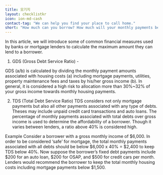 ```yaml
---
title: 모기지
layout: checklistkr
icon: ion-md-cash
contact-tag: "We can help you find your place to call home."
short: "How much can you borrow? How much will your monthly payments be?"
---
```


In this article, we will introduce some of common financial measures used by banks or mortgage lenders to calculate the maximum amount they can lend to a borrower.

1. GDS (Gross Debt Service Ratio) -

GDS (a/b) is calculated by dividing the monthly payment amounts associated with housing costs (a) including mortgage payments, utilities, property maintenance fees and taxes by his/her gross income (b). In general, it is considered a high risk to allocation more than 30%~32% of your gross income towards monthly housing payments.

2. TDS (Total Debt Service Ratio)
TDS considers not only mortgage payments but also all other payments associated with any type of debts. Theses may include unpaid credit card transactions and auto loans. The percentage of monthly payments associated with total debts over gross income is used to determine the affordability of a borrower. Though it varies between lenders, a ratio above 40% is considered high.

Example
Consider a borrower with a gross monthly income of $6,000. In order to be considered ‘safe’ for mortgage, the total monthly payments associated with all debts should be below $6,000 x 40% = $2,400 to keep TDS below 40%.
Now suppose the borrower’s fixed debt payments include $200 for an auto loan, $200 for OSAP, and $500 for credit cars per month. Lenders would recommend the borrower to keep the total monthly housing costs including mortgage payments below $1,500.
